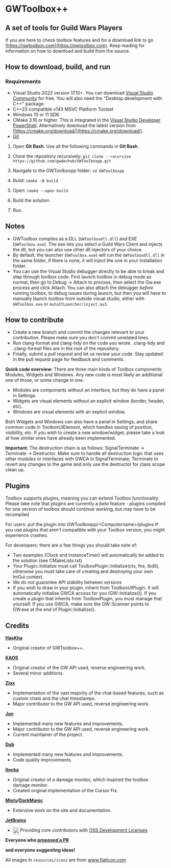 # GWToolbox++

## A set of tools for Guild Wars Players

If you are here to check toolbox features and for a download link to go [https://gwtoolbox.com](https://gwtoolbox.com). Keep reading for information on how to download and build from the source.

## How to download, build, and run
### Requirements
* Visual Studio 2022 version 17.10+. You can download [Visual Studio Community](https://visualstudio.microsoft.com/vs/community/) for free. You will also need the "Desktop development with C++" package.
* C++23 compatible v143 MSVC Platform Toolset
* Windows 10 or 11 SDK
* CMake 3.16 or higher. This is integrated in the [Visual Studio Developer PowerShell](https://learn.microsoft.com/en-us/visualstudio/ide/reference/command-prompt-powershell?view=vs-2022). Alternatively download the latest version from [https://cmake.org/download/](https://cmake.org/download/).
* [Git](https://git-scm.com/)

1. Open **Git Bash**. Use all the following commands in **Git Bash**. 

2. Clone the repository recursively: 
`git clone --recursive https://github.com/gwdevhub/GWToolboxpp.git`

3. Navigate to the GWToolboxpp folder: 
`cd GWToolboxpp`

4. Build: `cmake -B build`

5. Open: `cmake --open build`

6. Build the solution.

7. Run.

## Notes
* GWToolbox compiles as a DLL (`GWToolboxdll.dll`) and EXE (`GWToolbox.exe`). The exe lets you select a Guild Wars Client and injects the dll, but you can also use other dll injectors of your choice.
* By default, the launcher (`GWToolbox.exe`) will run the `GWToolboxdll.dll` in the same folder, if there is none, it will inject the one in your installation folder.
* You can use the Visual Studio debugger directly to be able to break and step through toolbox code. First launch toolbox in debug mode as normal, then go to Debug -> Attach to process, then select the Gw.exe process and click Attach. You can also attach the debugger *before* running toolbox, to debug issues during launch, but then you will have to manually launch toolbox from outside visual studio, either with `GWToolbox.exe` or `AutoItLauncher/inject.au3`. 

## How to contribute
* Create a new branch and commit the changes relevant to your contribution. Please make sure you don't commit unrelated lines.
* Run clang-format and clang-tidy on the code you wrote. .clang-tidy and .clang-format files are in the root of the repository.
* Finally, submit a pull request and let us review your code. Stay updated in the pull request page for feedback and comments.

**Quick code overview:**
There are three main kinds of Toolbox components: Modules, Widgets and Windows. Any new code is most likely an additional one of those, or some change in one. 
* Modules are components without an interface, but they do have a panel in Settings.
* Widgets are visual elements without an explicit window (border, header, etc).
* Windows are visual elements with an explicit window.

Both Widgets and Windows can also have a panel in Settings, and share common code in ToolboxUIElement, which handles saving of position, visibility, etc. If you wish to create a new window/widget, please take a look at how similar ones have already been implemented.  

**Important**: The destruction chain is as follows: SignalTerminate -> Terminate -> Destructor. Make sure to handle all destruction logic that uses other modules or interfaces with GWCA in SignalTerminate, Terminate to revert any changes to the game and only use the destructor for class scope clean up.

## Plugins
Toolbox supports plugins, meaning you can extend Toolbox functionality.
Please take note that plugins are currently a *beta* feature - plugins compiled for one version of toolbox should continue working, but may have to be recompiled

For users: put the plugin into GWToolboxpp/\<Computername\>/plugins
If you use plugins that aren't compatible with your Toolbox version, you might experience crashes.

For developers: there are a few things you should take note of:
* Two examples (Clock and InstanceTimer) will automatically be added to the solution (see CMakeLists.txt)
* Your Plugin::Initialize must call ToolboxPlugin::Initialize(ctx, fns, tbdll), otherwise you must take care of creating and destroying your own ImGui context.
* We do not guarantee API stability between versions
* If you wish to draw in your plugin, inherit from ToolboxUIPlugin. It will automatically initialise GWCA access for you (GW::Initialize()). If you create a plugin that inherits from ToolboxPlugin, you must manage that yourself. If you use GWCA, make sure the GW::Scanner points to GW.exe at the end of Plugin::Initialize().

## Credits

**[HasKha](https://github.com/HasKha)**
* Original creator of GWToolbox++.
 
**[KAOS](https://github.com/GregLando113)**
* Original creator of the GW API used, reverse engineering work.
* Several minor additions.

**[Ziox](https://github.com/reduf)**   
* Implementation of the vast majority of the chat-based features, such as custom chats and the chat timestamps.
* Major contributor to the GW API used, reverse engineering work.
 
**[Jon](https://github.com/3vcloud)**
* Implemented many new features and improvements.
* Major contributor to the GW API used, reverse engineering work.
* Current maintainer of the project.
 
**[Dub](https://github.com/DubbleClick)**
* Implemented many new features and improvements.
* Code quality improvements.

**[Itecka]()** 
* Original creator of a damage monitor, which inspired the toolbox damage monitor.
* Created original implementation of the Cursor Fix.

**[Misty](https://github.com/Hour-of-the-Owl)/[DarkManic](https://github.com/DarkManic)**
* Extensive work on the site and documentation.

**[JetBrains](https://github.com/JetBrains)**
* <img src="https://resources.jetbrains.com/storage/products/company/brand/logos/jb_beam.png" alt="JetBrains Logo" width="23" style="float: left" /> Providing core contributors with <a href="https://www.jetbrains.com/community/opensource">OSS Development Licenses</a>

**Everyone who [proposed a PR](https://github.com/gwdevhub/GWToolboxpp/pulls?q=is%3Apr+is%3Amerged)**

**and everyone suggesting ideas!**


All images in `resources/icons` are from www.flaticon.com
